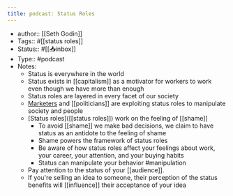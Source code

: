 ```yaml
---
title: podcast: Status Roles
---
```


- author:: [[Seth Godin]]
- Tags:: #[[status roles]]
- Status:: #[[📥inbox]]
- Type:: #podcast
- Notes:
	- Status is everywhere in the world
	- Status exists in [[capitalism]] as a motivator for workers to work even though we have more than enough
	- Status roles are layered in every facet of our society
	- [Marketers]([[marketing]]) and [[politicians]] are exploiting status roles to manipulate society and people
	- [Status roles]([[status roles]]) work on the feeling of [[shame]]
		- To avoid [[shame]] we make bad decisions, we claim to have status as an antidote to the feeling of shame
		- Shame powers the framework of status roles
		- Be aware of how status roles affect your feelings about work, your career, your attention, and your buying habits
		- Status can manipulate your behavior #manipulation
	- Pay attention to the status of your [[audience]].
	- If you're selling an idea to someone, their perception of the status benefits will [[influence]] their acceptance of your idea